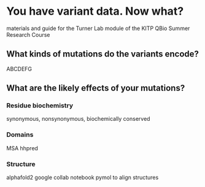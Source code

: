 # You have variant data. Now what?
materials and guide for the Turner Lab module of the KITP QBio Summer Research Course
## What kinds of mutations do the variants encode?
ABCDEFG
## What are the likely effects of your mutations?

### Residue biochemistry
synonymous, nonsynonymous, biochemically conserved

### Domains
MSA
hhpred

### Structure
alphafold2 google collab notebook
pymol to align structures
